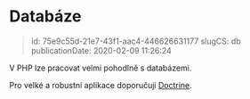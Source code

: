 Databáze
================================

> id: 75e9c55d-21e7-43f1-aac4-446626631177
> slugCS: db
> publicationDate: 2020-02-09 11:26:24

V PHP lze pracovat velmi pohodlně s databázemi.

Pro velké a robustní aplikace doporučuji <a href="https://github.com/baraja-core/doctrine">Doctrine</a>.
